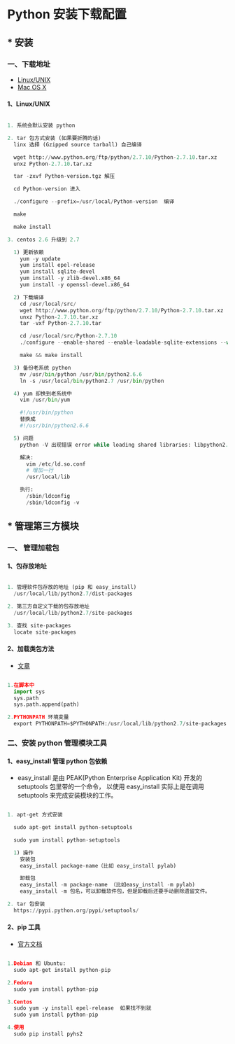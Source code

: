 # Python 安装下载配置

## * 安装

### 一、下载地址

- [Linux/UNIX](https://www.python.org/downloads/source/)
- [Mac OS X](https://www.python.org/downloads/mac-osx/)


#### 1、Linux/UNIX

``` python

1. 系统会默认安装 python

2. tar 包方式安装 (如果要折腾的话)
  linx 选择 (Gzipped source tarball) 自己编译

  wget http://www.python.org/ftp/python/2.7.10/Python-2.7.10.tar.xz
  unxz Python-2.7.10.tar.xz

  tar -zxvf Python-version.tgz 解压

  cd Python-version 进入

  ./configure --prefix=/usr/local/Python-version  编译

  make

  make install

3. centos 2.6 升级到 2.7

  1) 更新依赖
    yum -y update
    yum install epel-release
    yum install sqlite-devel
    yum install -y zlib-devel.x86_64
    yum install -y openssl-devel.x86_64

  2) 下载编译
    cd /usr/local/src/
    wget http://www.python.org/ftp/python/2.7.10/Python-2.7.10.tar.xz
    unxz Python-2.7.10.tar.xz
    tar -vxf Python-2.7.10.tar

    cd /usr/local/src/Python-2.7.10
    ./configure --enable-shared --enable-loadable-sqlite-extensions --with-zlib

    make && make install

  3) 备份老系统 python
    mv /usr/bin/python /usr/bin/python2.6.6
    ln -s /usr/local/bin/python2.7 /usr/bin/python

  4) yum 却换到老系统中
    vim /usr/bin/yum

    #!/usr/bin/python
    替换成
    #!/usr/bin/python2.6.6

  5) 问题
    python -V 出现错误 error while loading shared libraries: libpython2.7.so.1.0: cannot open shared object file: No such file or directory

    解决:
      vim /etc/ld.so.conf
      # 增加一行
      /usr/local/lib

    执行:
      /sbin/ldconfig  
      /sbin/ldconfig -v
```


## * 管理第三方模块

### 一、 管理加载包

#### 1、包存放地址

``` python

1. 管理软件包存放的地址 (pip 和 easy_install)
  /usr/local/lib/python2.7/dist-packages

2. 第三方自定义下载的包存放地址
  /usr/local/lib/python2.7/site-packages

3. 查找 site-packages
  locate site-packages

```

#### 2、加载类包方法

- [文章](http://blog.sina.com.cn/s/blog_7de9d5d80101hlj5.html)

``` python

1.在脚本中
  import sys
  sys.path
  sys.path.append(path)

2.PYTHONPATH 环境变量
  export PYTHONPATH=$PYTHONPATH:/usr/local/lib/python2.7/site-packages

```


### 二、安装 python 管理模块工具


#### 1、easy_install 管理 python 包依赖

- easy_install 是由 PEAK(Python Enterprise Application Kit) 开发的 setuptools 包里带的一个命令，
以使用 easy_install 实际上是在调用 setuptools 来完成安装模块的工作。

``` python

1. apt-get 方式安装

  sudo apt-get install python-setuptools

  sudo yum install python-setuptools

  1) 操作
    安装包
    easy_install package-name（比如 easy_install pylab)

    卸载包
    easy_install -m package-name （比如easy_install -m pylab)
    easy_install -m 包名，可以卸载软件包，但是卸载后还要手动删除遗留文件。

2. tar 包安装
  https://pypi.python.org/pypi/setuptools/

```

#### 2、pip 工具

- [官方文档](http://pip-cn.readthedocs.org/en/latest/installing.html)

``` python

1.Debian 和 Ubuntu:
  sudo apt-get install python-pip

2.Fedora
  sudo yum install python-pip

3.Centos
  sudo yum -y install epel-release  如果找不到就
  sudo yum install python-pip

4.使用
  sudo pip install pyhs2
```
